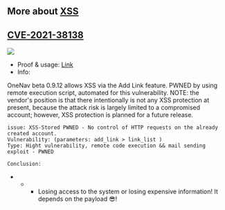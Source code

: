 ## More about [XSS](https://github.com/nu11secur1ty/XSSight)

## [CVE-2021-38138](https://cve.mitre.org/cgi-bin/cvename.cgi?name=CVE-2021-38138)

![](https://github.com/nu11secur1ty/CVE-mitre/blob/main/CVE-2021-38138/docs/wall.PNG)

- Proof & usage: [Link](https://streamable.com/ubtzio)
- Info:

OneNav beta 0.9.12 allows XSS via the Add Link feature. PWNED by using remote execution script, automated for this vulnerability. 
NOTE: the vendor's position is that there intentionally is not any XSS protection at present, because the attack risk is largely limited to a compromised account; however, XSS protection is planned for a future release.

```
issue: XSS-Stored PWNED - No control of HTTP requests on the already created account.
Vulnerability: (parameters: add_link > link_list )
Type: Hight vulnerability, remote code execution && mail sending exploit - PWNED
```
`Conclusion:` 
- - - Losing access to the system or losing expensive information! It depends on the payload 😎!
